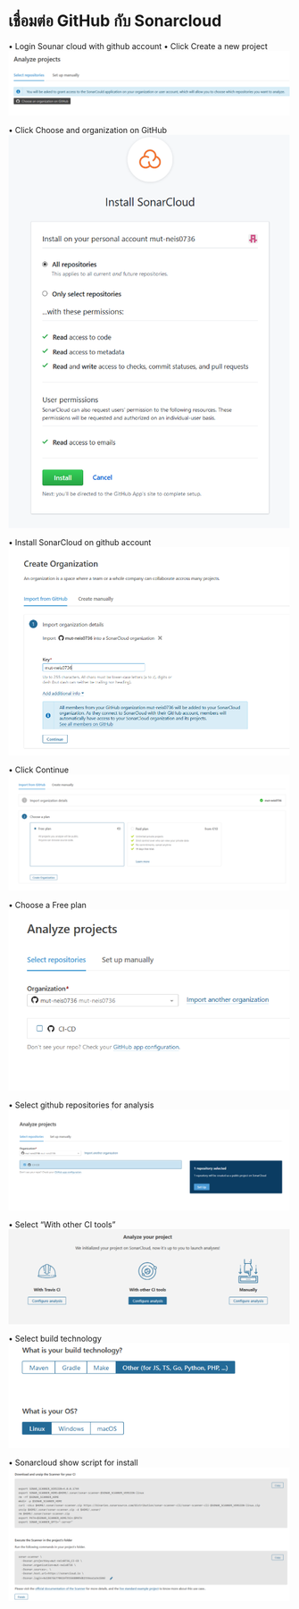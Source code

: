 <h1>เชื่อมต่อ GitHub กับ Sonarcloud</h1>

•	Login Sounar cloud with github account
•	Click Create a new project
<img src="https://raw.githubusercontent.com/ardnarong/ardnarong.github.io/master/neis0736-cicd/images/github-and-sonarcloud/img%20(1).png" />

•	Click Choose and organization on GitHub 
<img src="https://raw.githubusercontent.com/ardnarong/ardnarong.github.io/master/neis0736-cicd/images/github-and-sonarcloud/img%20(2).png" />
 
•	Install SonarCloud on github account 
<img src="https://raw.githubusercontent.com/ardnarong/ardnarong.github.io/master/neis0736-cicd/images/github-and-sonarcloud/img%20(3).png" />

•	Click Continue
 <img src="https://raw.githubusercontent.com/ardnarong/ardnarong.github.io/master/neis0736-cicd/images/github-and-sonarcloud/img%20(4).png" />

•	Choose a Free plan
 <img src="https://raw.githubusercontent.com/ardnarong/ardnarong.github.io/master/neis0736-cicd/images/github-and-sonarcloud/img%20(5).png" />

•	Select  github repositories for analysis
 <img src="https://raw.githubusercontent.com/ardnarong/ardnarong.github.io/master/neis0736-cicd/images/github-and-sonarcloud/img%20(6).png" />

•	Select “With other CI tools”
 <img src="https://raw.githubusercontent.com/ardnarong/ardnarong.github.io/master/neis0736-cicd/images/github-and-sonarcloud/img%20(7).png" />
 
•	Select build technology
 <img src="https://raw.githubusercontent.com/ardnarong/ardnarong.github.io/master/neis0736-cicd/images/github-and-sonarcloud/img%20(8).png" />
 

•	Sonarcloud show script for install
 <img src="https://raw.githubusercontent.com/ardnarong/ardnarong.github.io/master/neis0736-cicd/images/github-and-sonarcloud/img%20(9).png" />
